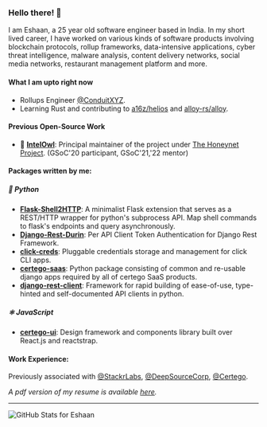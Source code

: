 ### Hello there! 👋
  
I am Eshaan, a 25 year old software engineer based in India. In my short lived career, I have worked on various kinds of software products involving blockchain protocols, rollup frameworks, data-intensive applications, cyber threat intelligence, malware analysis, content delivery networks, social media networks, restaurant management platform and more.

#### What I am upto right now

- Rollups Engineer [@ConduitXYZ](https://github.com/conduitxyz).
- Learning Rust and contributing to [a16z/helios](https://github.com/a16z/helios/graphs/contributors) and [alloy-rs/alloy](https://github.com/alloy-rs/alloy/commits?author=eshaan7).

#### Previous Open-Source Work
- 🦉  <a href="https://github.com/certego/IntelOwl" target="_blank">**IntelOwl**</a>: Principal maintainer of the project under <a href="https://www.honeynet.org/" target="_blank" >The Honeynet Project</a>. (GSoC'20 participant, GSoC'21,'22 mentor)

#### Packages written by me:

##### 🐍 Python
- <a target="_blank" href="https://github.com/Eshaan7/Flask-Shell2HTTP">**Flask-Shell2HTTP**</a>:
A minimalist Flask extension that serves as a REST/HTTP wrapper for python's subprocess API. Map shell commands to flask's endpoints and query asynchronously. 
- <a target="_blank" href="https://github.com/Eshaan7/django-rest-durin">**Django-Rest-Durin**</a>: 
Per API Client Token Authentication for Django Rest Framework.
- <a target="_blank" href="https://github.com/Eshaan7/click-creds">**click-creds**</a>: 
Pluggable credentials storage and management for click CLI apps.
- <a target="_blank" href="https://github.com/certego/certego-saas">**certego-saas**</a>: Python package consisting of common and re-usable django apps required by all of certego SaaS products.
- <a target="_blank" href="https://github.com/certego/django-rest-client">**django-rest-client**</a>: Framework for rapid building of ease-of-use, type-hinted and self-documented API clients in python.

##### ⚛️ JavaScript
- <a target="_blank" href="https://github.com/certego/certego-ui">**certego-ui**</a>: Design framework and components library built over React.js and reactstrap.

#### Work Experience:

Previously associated with [@StackrLabs](https://github.com/stackrlabs), [@DeepSourceCorp](https://github.com/deepsourcecorp), [@Certego](https://github.com/certego).

_A pdf version of my resume is available <a href="https://drive.google.com/file/d/1BLJXR_rFFLP7wobE-Fog363JcbH5uttQ/view" target="_blank" >here</a>._

--------

![GitHub Stats for Eshaan](https://github-readme-stats.vercel.app/api?username=eshaan7&theme=github_dark&show_icons=true)


